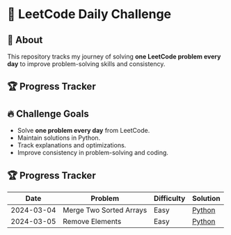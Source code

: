  # 🚀 LeetCode Daily Challenge

 ## 📌 About
This repository tracks my journey of solving **one LeetCode problem every day** to improve problem-solving skills and consistency.

## 🏆 Progress Tracker

## 🔥 Challenge Goals
- Solve **one problem every day** from LeetCode.
- Maintain solutions in Python.
- Track explanations and optimizations.
- Improve consistency in problem-solving and coding.


## 🏆 Progress Tracker

| Date       | Problem        | Difficulty | Solution |
|------------|---------------|------------|----------|
| 2024-03-04 | Merge Two Sorted Arrays | Easy | [Python](problems/2024-03-04-Merge-Sorted-Array.py) |
| 2024-03-05 | Remove Elements | Easy | [Python](problems/2024-03-05-Remove-Elements.py) |


